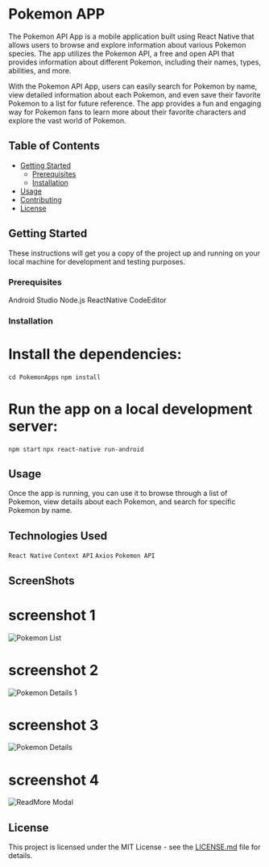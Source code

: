 # Pokemon APP

The Pokemon API App is a mobile application built using React Native that allows users to browse and explore information about various Pokemon species. The app utilizes the Pokemon API, a free and open API that provides information about different Pokemon, including their names, types, abilities, and more.

With the Pokemon API App, users can easily search for Pokemon by name, view detailed information about each Pokemon, and even save their favorite Pokemon to a list for future reference. The app provides a fun and engaging way for Pokemon fans to learn more about their favorite characters and explore the vast world of Pokemon.

## Table of Contents

- [Getting Started](#getting-started)
  - [Prerequisites](#prerequisites)
  - [Installation](#installation)
- [Usage](#usage)
- [Contributing](#contributing)
- [License](#license)

## Getting Started

These instructions will get you a copy of the project up and running on your local machine for development and testing purposes.

### Prerequisites

Android Studio
Node.js
ReactNative
CodeEditor

### Installation

# Install the dependencies:

`cd PokemonApps`
`npm install`

# Run the app on a local development server:

`npm start`
`npx react-native run-android`

## Usage

Once the app is running, you can use it to browse through a list of Pokemon, view details about each Pokemon, and search for specific Pokemon by name.

## Technologies Used

`React Native`
`Context API`
`Axios`
`Pokemon API`

## ScreenShots

# screenshot 1

<img src="./src/assets/screenshot1.PNG" alt="Pokemon List" />

# screenshot 2

<img src="../assets/screenshot2.PNG" alt="Pokemon Details 1" />

# screenshot 3

<img src="../assets/screenshot3.PNG" alt="Pokemon Details" />

# screenshot 4

<img src="../assets/screenshot4.PNG" alt="ReadMore Modal" />

## License

This project is licensed under the MIT License - see the [LICENSE.md](LICENSE.md) file for details.

